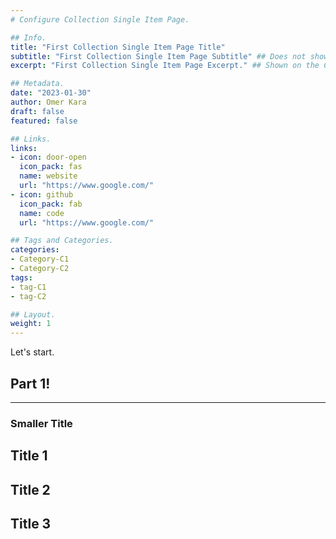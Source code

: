 ```yaml
---
# Configure Collection Single Item Page.

## Info.
title: "First Collection Single Item Page Title"
subtitle: "First Collection Single Item Page Subtitle" ## Does not shown on the Collection Main Page.
excerpt: "First Collection Single Item Page Excerpt." ## Shown on the Collection Main Page, but does not shown on the Collection Single Item Page.

## Metadata.
date: "2023-01-30"
author: Omer Kara
draft: false
featured: false

## Links.
links:
- icon: door-open
  icon_pack: fas
  name: website
  url: "https://www.google.com/"
- icon: github
  icon_pack: fab
  name: code
  url: "https://www.google.com/"

## Tags and Categories.
categories:
- Category-C1
- Category-C2
tags:
- tag-C1
- tag-C2

## Layout.
weight: 1
---
```




Let's start.

## Part 1!
---

### Smaller Title

## Title 1

## Title 2

## Title 3
